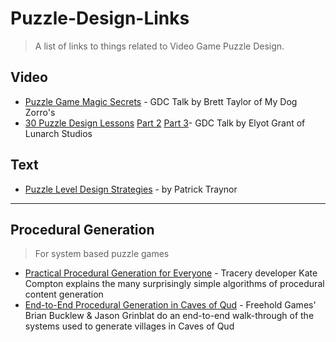 # Puzzle-Design-Links

> A list of links to things related to Video Game Puzzle Design.


## Video

- [Puzzle Game Magic Secrets](https://www.youtube.com/watch?v=B36_OL1ZXVM) - GDC Talk by Brett Taylor of My Dog Zorro's 
- [30 Puzzle Design Lessons](https://www.youtube.com/watch?v=oCHciE9CYfA) [Part 2](https://www.youtube.com/watch?v=iUi2vMZajco) [Part 3](https://www.youtube.com/watch?v=zsbfkMuaUxs)- GDC Talk by Elyot Grant of Lunarch Studios

## Text

- [Puzzle Level Design Strategies](https://cwpat.me/misc/puzzle-level-idea-strategies/) - by Patrick Traynor

---

## Procedural Generation

> For system based puzzle games

- [Practical Procedural Generation for Everyone](https://www.youtube.com/watch?v=WumyfLEa6bU) - Tracery developer Kate Compton explains the many surprisingly simple algorithms of procedural content generation
- [End-to-End Procedural Generation in Caves of Qud](https://www.youtube.com/watch?v=jV-DZqdKlnE) - Freehold Games' Brian Bucklew & Jason Grinblat do an end-to-end walk-through of the systems used to generate villages in Caves of Qud
